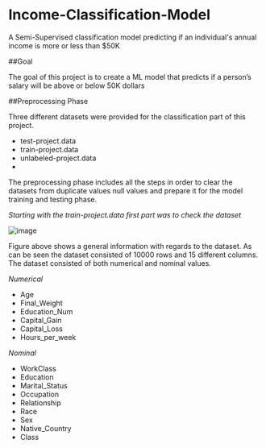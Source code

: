 # Income-Classification-Model
A Semi-Supervised classification model predicting if an individual's annual income is more or less than $50K

##Goal

The goal of this project is to create a ML model that predicts if a person’s salary will be above or below 50K dollars

##Preprocessing Phase

Three different datasets were provided for the classification part of this project. 
- test-project.data
- train-project.data
- unlabeled-project.data
- 
The preprocessing phase includes all the steps in order to clear the datasets from duplicate values null values and prepare it for the model training and testing phase.

*Starting with the train-project.data first part was to check the dataset*


![image](https://user-images.githubusercontent.com/82097084/165744531-da39791d-d6a2-4a2d-aba7-8c413b6ccdc1.png)

Figure above shows a general information with regards to the dataset. As can be seen the dataset consisted of 10000 rows and 15 different columns. 
The dataset consisted of both numerical and nominal values.

*Numerical*
-	Age
-	Final_Weight
-	Education_Num
-	Capital_Gain
-	Capital_Loss
-	Hours_per_week

*Nominal*
-	WorkClass
-	Education
-	Marital_Status
-	Occupation
-	Relationship
-	Race
-	Sex
-	Native_Country
-	Class

